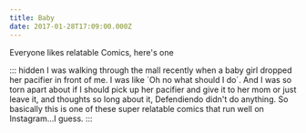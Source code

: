 ```yaml
---
title: Baby
date: 2017-01-28T17:09:00.000Z
---
```


Everyone likes relatable Comics, here's one

::: hidden
I was walking through the mall recently when a baby girl dropped her pacifier in front of me. I was like ´Oh no what should I do´. And I was so torn apart about if I should pick up her pacifier and give it to her mom or just leave it, and thoughts so long about it, Defendiendo didn't do anything. So basically this is one of these super relatable comics that run well on Instagram...I guess.
:::
